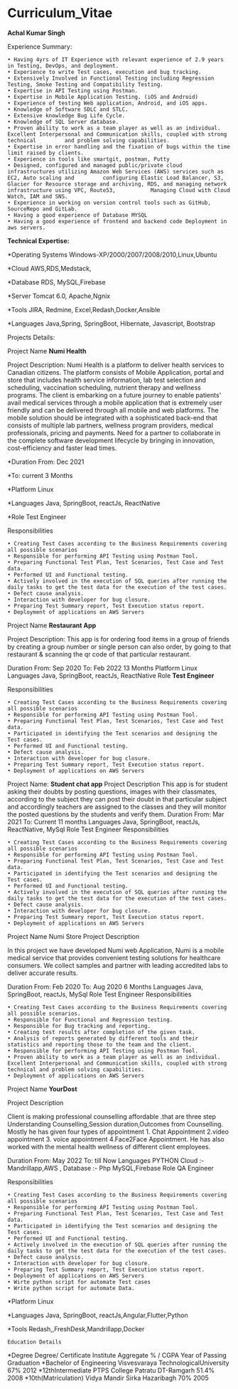 # Curriculum_Vitae
**Achal Kumar Singh**

Experience Summary:

    • Having 4yrs of IT Experience with relevant experience of 2.9 years in Testing, DevOps, and deployment.    
    • Experience to write Test cases, execution and bug tracking.
    • Extensively Involved in Functional Testing including Regression Testing, Smoke Testing and Compatibility Testing.
    • Expertise in API Testing using Postman.
    • Expertise in Mobile Application Testing. (iOS and Android)
    • Experience of testing Web application, Android, and iOS apps.
    • Knowledge of Software SDLC and STLC.
    • Extensive knowledge Bug Life Cycle.
    • Knowledge of SQL Server database.
    • Proven ability to work as a team player as well as an individual. Excellent Interpersonal and Communication skills, coupled with strong technical         and problem solving capabilities.
    • Expertise in error handling and the fixation of bugs within the time limit raised by clients.
    • Experience in tools like smartgit, postman, Putty
    • Designed, configured and managed public/private cloud infrastructures utilizing Amazon Web Services (AWS) services such as EC2, Auto scaling and         configuring Elastic Load Balancer, S3, Glacier for Resource storage and archiving, RDS, and managing network infrastructure using VPC, Route53,           Managing Cloud with Cloud Watch, IAM and SNS.
    • Experience in working on version control tools such as GitHub, SourceRepo and GitLab.
    • Having a good experience of Database MYSQL
    • Having a good experience of frontend and backend code Deployment in aws servers.


**Technical Expertise:**


*Operating Systems                   Windows-XP/2000/2007/2008/2010,Linux,Ubuntu

*Cloud                               AWS,RDS,Medstack,

*Database                            RDS, MySQL,Firebase

*Server                             Tomcat 6.0, Apache,Ngnix

*Tools                              JIRA, Redmine, Excel,Redash,Docker,Ansible

*Languages                          Java,Spring, SpringBoot, Hibernate, Javascript, Bootstrap




Projects Details:

Project Name        **Numi Health**

Project Description:            Numi Health is a platform to deliver health services to Canadian citizens. The platform consists of Mobile Application, portal and store that includes health service information, lab test selection and scheduling, vaccination scheduling, nutrient therapy and wellness programs. The client is embarking on a future journey to enable patients' avail medical services through a mobile application that is extremely user friendly and can be delivered through all mobile and web platforms. The mobile solution should be integrated with a sophisticated back-end that consists of multiple lab partners, wellness program providers, medical professionals, pricing and payments. Need for a partner to collaborate in the complete software development lifecycle by bringing in innovation, cost-efficiency and faster lead times.


*Duration            From: Dec 2021

*To: current         3 Months

*Platform            Linux

*Languages           Java, SpringBoot, reactJs, ReactNative

*Role                Test Engineer

Responsibilities


    • Creating Test Cases according to the Business Requirements covering all possible scenarios 
    • Responsible for performing API Testing using Postman Tool. 
    • Preparing Functional Test Plan, Test Scenarios, Test Case and Test data. 
    • Performed UI and Functional testing. 
    • Actively involved in the execution of SQL queries after running the daily tasks to get the test data for the execution of the test cases. 
    • Defect cause analysis. 
    • Interaction with developer for bug closure. 
    • Preparing Test Summary report, Test Execution status report. 
    • Deployment of applications on AWS Servers 


Project Name    **Restaurant App**

Project Description:                This app is for ordering food items in a group of friends by creating a group number or single person can also order, by going to that restaurant & scanning the qr code of that particular restaurant.

Duration            From: Sep 2020              To: Feb 2022            13 Months
Platform            Linux 
Languages           Java, SpringBoot, reactJs, ReactNative
Role                **Test Engineer**


Responsibilities

    • Creating Test Cases according to the Business Requirements covering all possible scenarios 
    • Responsible for performing API Testing using Postman Tool. 
    • Preparing Functional Test Plan, Test Scenarios, Test Case and Test data. 
    • Participated in identifying the Test scenarios and designing the Test cases. 
    • Performed UI and Functional testing. 
    • Defect cause analysis. 
    • Interaction with developer for bug closure. 
    • Preparing Test Summary report, Test Execution status report. 
    • Deployment of applications on AWS Servers 

Project Name:        **Student chat app**
Project Description
This app is for student asking their doubts by posting questions, images with their classmates, according to the subject they can post their doubt in that particular subject and accordingly teachers are assigned to the classes and they will monitor the posted questions by the students and
verify them.
Duration
From: Mar 2021
To: Current
11 months
Languages
Java, SpringBoot, reactJs, ReactNative, MySql
Role
Test Engineer
Responsibilities

    • Creating Test Cases according to the Business Requirements covering all possible scenarios 
    • Responsible for performing API Testing using Postman Tool. 
    • Preparing Functional Test Plan, Test Scenarios, Test Case and Test data. 
    • Participated in identifying the Test scenarios and designing the Test cases. 
    • Performed UI and Functional testing. 
    • Actively involved in the execution of SQL queries after running the daily tasks to get the test data for the execution of the test cases. 
    • Defect cause analysis. 
    • Interaction with developer for bug closure. 
    • Preparing Test Summary report, Test Execution status report. 
    • Deployment of applications on AWS Servers 

Project Name
Numi Store
Project Description

In this project we have developed Numi web Application, Numi is a mobile medical service that provides convenient testing solutions for healthcare consumers. We collect samples and partner with leading accredited labs to deliver accurate results.

Duration
From: Feb 2020
To: Aug 2020
6 Months
Languages
Java, SpringBoot, reactJs, MySql
Role
Test Engineer
Responsibilities

    • Creating Test Cases according to the Business Requirements covering all possible scenarios.
    • Responsible for Functional and Regression testing.
    • Responsible for Bug tracking and reporting.
    • Creating test results after completion of the given task.
    • Analysis of reports generated by different tools and their statistics and reporting those to the team and the client.
    • Responsible for performing API Testing using Postman Tool.
    • Proven ability to work as a team player as well as an individual. Excellent Interpersonal and Communication skills, coupled with strong technical and problem solving capabilities.
    • Deployment of applications on AWS Servers


Project Name        **YourDost** 

Project Description

Client is making professional counselling affordable .that are three step Understanding Counselling,Session duration,Outcomes from Counselling. Mostly he has given four types of appointment 1. Chat Appointment 2.video appointment 3. voice appointment 4.Face2Face Appointment. He has also worked with the mental health wellness of different client employees.

Duration    From: May 2022          To: till Now
Languages   PYTHON
Cloud :-    Mandrillapp,AWS ,
Database :- Php MySQL,Firebase
Role        QA Engineer

Responsibilities

    • Creating Test Cases according to the Business Requirements covering all possible scenarios 
    • Responsible for performing API Testing using Postman Tool. 
    • Preparing Functional Test Plan, Test Scenarios, Test Case and Test data. 
    • Participated in identifying the Test scenarios and designing the Test cases. 
    • Performed UI and Functional testing. 
    • Actively involved in the execution of SQL queries after running the daily tasks to get the test data for the execution of the test cases. 
    • Defect cause analysis. 
    • Interaction with developer for bug closure. 
    • Preparing Test Summary report, Test Execution status report. 
    • Deployment of applications on AWS Servers
    • Wirte python script for automate Test cases
    • Write python script for automate Data.
    
*Platform        Linux

*Languages       Java, SpringBoot, reactJs,Angular,Flutter,Python

*Tools           Redash,,FreshDesk,Mandrillapp,Docker



    Education Details

*Degree Degree/                Certificate Institute                Aggregate % / CGPA               Year of Passing   Graduation
*Bachelor of Engineering    Visvesvaraya TechnologicalUniversity     67%                             2012
*12thIntermediate           PTPS College Patratu DT-Ramgarh          51.4%                           2008
*10th(Matriculation)        Vidya Mandir Sirka Hazaribagh            70%                             2005

